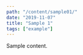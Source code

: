 ```yaml
---
path: "/content/sample01/"
date: "2019-11-07"
title: "Sample 1"
tags: ["example"]
---
```


Sample content.